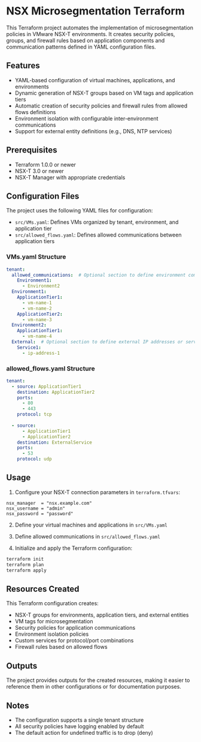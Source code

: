 # NSX Microsegmentation Terraform

This Terraform project automates the implementation of microsegmentation policies in VMware NSX-T environments. It creates security policies, groups, and firewall rules based on application components and communication patterns defined in YAML configuration files.

## Features

- YAML-based configuration of virtual machines, applications, and environments
- Dynamic generation of NSX-T groups based on VM tags and application tiers
- Automatic creation of security policies and firewall rules from allowed flows definitions
- Environment isolation with configurable inter-environment communications
- Support for external entity definitions (e.g., DNS, NTP services)

## Prerequisites

- Terraform 1.0.0 or newer
- NSX-T 3.0 or newer
- NSX-T Manager with appropriate credentials

## Configuration Files

The project uses the following YAML files for configuration:

- `src/VMs.yaml`: Defines VMs organized by tenant, environment, and application tier
- `src/allowed_flows.yaml`: Defines allowed communications between application tiers

### VMs.yaml Structure

```yaml
tenant:
  allowed_communications:  # Optional section to define environment communications
    Environment1:
      - Environment2
  Environment1:
    ApplicationTier1:
      - vm-name-1
      - vm-name-2
    ApplicationTier2:
      - vm-name-3
  Environment2:
    ApplicationTier1:
      - vm-name-4
  External:  # Optional section to define external IP addresses or services
    Service1:
      - ip-address-1
```

### allowed_flows.yaml Structure

```yaml
tenant:
  - source: ApplicationTier1
    destination: ApplicationTier2
    ports:
      - 80
      - 443
    protocol: tcp
  
  - source: 
      - ApplicationTier1
      - ApplicationTier2
    destination: ExternalService
    ports:
      - 53
    protocol: udp
```

## Usage

1. Configure your NSX-T connection parameters in `terraform.tfvars`:

```hcl
nsx_manager  = "nsx.example.com"
nsx_username = "admin"
nsx_password = "password"
```

2. Define your virtual machines and applications in `src/VMs.yaml`

3. Define allowed communications in `src/allowed_flows.yaml`

4. Initialize and apply the Terraform configuration:

```bash
terraform init
terraform plan
terraform apply
```

## Resources Created

This Terraform configuration creates:

- NSX-T groups for environments, application tiers, and external entities
- VM tags for microsegmentation
- Security policies for application communications
- Environment isolation policies
- Custom services for protocol/port combinations
- Firewall rules based on allowed flows

## Outputs

The project provides outputs for the created resources, making it easier to reference them in other configurations or for documentation purposes.

## Notes

- The configuration supports a single tenant structure
- All security policies have logging enabled by default
- The default action for undefined traffic is to drop (deny) 